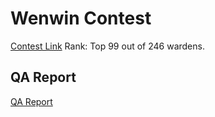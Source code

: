 # Wenwin Contest
[Contest Link](https://code4rena.com/audits/2023-03-asymmetry-contest#top)
Rank: Top 99 out of 246 wardens.

## QA Report
[QA Report](./qa.md)
